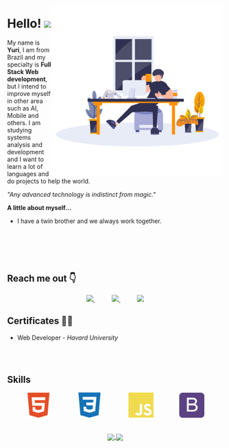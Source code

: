 <p align="center">
  <a href="#">
    <img align="right" width="400" src="1.png"/>
  </a>
</p>

# Hello!  <img src="https://raw.githubusercontent.com/iampavangandhi/iampavangandhi/master/gifs/Hi.gif" width="30px">
My name is **Yuri**, I am from Brazil and my specialty is **Full Stack Web development**, but I intend to improve myself in other area such as AI, Mobile and others. I am studying systems analysis and development and I want to learn a lot of languages and do projects to help the world.

<i>"Any advanced technology is indistinct from magic."</i>

**A little about myself...**
 - I have a twin brother and we always work together.

<br>
<br>
<br>
<br>

## Reach me out 👇
<div align="center">
<a href="https://discord.gg/QxWscvUfDP">
	<img src="https://img.shields.io/badge/Discord-7289DA?style=for-the-badge&logo=discord&logoColor=white" width="140px"> 
</a>
&nbsp;&nbsp;&nbsp;&nbsp;&nbsp;&nbsp;&nbsp;&nbsp;&nbsp;
<a href="https://www.instagram.com/peixinhoyuri/">
	<img src="https://img.shields.io/badge/Instagram-E4405F?style=for-the-badge&logo=instagram&logoColor=white" width="165px">
</a>
&nbsp;&nbsp;&nbsp;&nbsp;&nbsp;&nbsp;&nbsp;&nbsp;&nbsp;
<a href="mailto:yuripeixinho03@gmail.com">
	<img src="https://img.shields.io/badge/Gmail-D14836?style=for-the-badge&logo=gmail&logoColor=white" width="114px">
</a>
<br>
</div>

## Certificates 👨‍🎓
 - Web Developer - *Havard University* 
<br>
<br>

## Skills 
<p align="center">
     <img height="60" src="https://raw.githubusercontent.com/devicons/devicon/master/icons/html5/html5-plain.svg">
    &nbsp;&nbsp;&nbsp;&nbsp;&nbsp;&nbsp;&nbsp;&nbsp;&nbsp;&nbsp;&nbsp;&nbsp;&nbsp;
    <img height="60" src="https://raw.githubusercontent.com/devicons/devicon/master/icons/css3/css3-plain.svg">
     &nbsp;&nbsp;&nbsp;&nbsp;&nbsp;&nbsp;&nbsp;&nbsp;&nbsp;&nbsp;&nbsp;&nbsp;&nbsp;
<img height="60" src="https://raw.githubusercontent.com/devicons/devicon/master/icons/javascript/javascript-plain.svg">
     &nbsp;&nbsp;&nbsp;&nbsp;&nbsp;&nbsp;&nbsp;&nbsp;&nbsp;&nbsp;&nbsp;&nbsp;&nbsp;
<img height="60" src="https://raw.githubusercontent.com/devicons/devicon/master/icons/bootstrap/bootstrap-plain.svg">
</p>

<p align="center">    
<br>
	
<a href="https://github.com/yuripeixinho/github-readme-stats%22%3E">
<img align="center"  height="140" src="https://github-readme-stats.vercel.app/api/top-langs/?username=yuripeixinho&layout=compact&theme=react"/>
</a>
	
<a href="https://github.com/yuripeixinho/github-readme-stats"> 
<img align="center" width="405" src="https://github-readme-stats.vercel.app/api?username=yuripeixinho&count_private=true&show_icons=true&custom_title=Github%20Status&hide=issues&theme=react"/></a>

</p>



